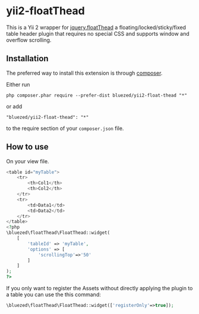 yii2-floatThead
=====================
This is a Yii 2 wrapper for [jquery.floatThead](http://mkoryak.github.io/floatThead/) a floating/locked/sticky/fixed table header plugin that requires no special CSS and supports window and overflow scrolling.

Installation
------------

The preferred way to install this extension is through [composer](http://getcomposer.org/download/).

Either run

```
php composer.phar require --prefer-dist bluezed/yii2-float-thead "*"
```

or add

```
"bluezed/yii2-float-thead": "*"
```

to the require section of your `composer.json` file.


How to use
----------

On your view file.

```php
<table id="myTable">
    <tr>
        <th>Col1</th>
        <th>Col2</th>
    </tr>
    <tr>
        <td>Data1</td>
        <td>Data2</td>
    </tr>
</table>
<?php
\bluezed\floatThead\FloatThead::widget(
    [
        'tableId' => 'myTable', 
        'options' => [
            'scrollingTop'=>'50'
        ]
    ]
);
?>
```

If you only want to register the Assets without directly applying the plugin to a table you can use the this command:
```php
\bluezed\floatThead\FloatThead::widget(['registerOnly'=>true]);
```
